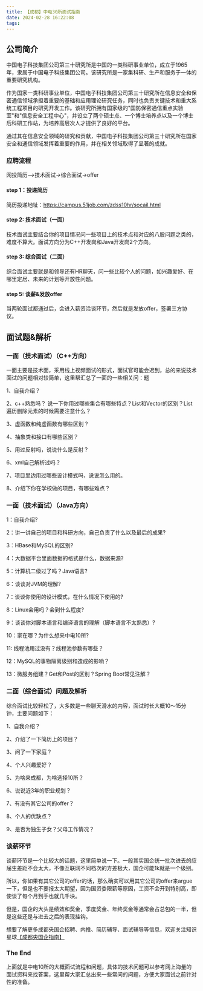 ```yaml
---
title: 【成都】中电30所面试指南
date: 2024-02-28 16:22:08
tags:
---
```


## 公司简介

中国电子科技集团公司第三十研究所是中国的一类科研事业单位，成立于1965年，隶属于中国电子科技集团公司。该研究所是一家集科研、生产和服务于一体的重要研究机构。

作为国家一类科研事业单位，中国电子科技集团公司第三十研究所在信息安全和保密通信领域承担着重要的基础和应用理论研究任务，同时也负责关键技术和重大系统工程项目的研究开发工作。该研究所拥有国家级的"国防保密通信重点实验室"和"信息安全工程中心"，并设立了两个硕士点、一个博士培养点以及一个博士后科研工作站，为培养高层次人才提供了良好的平台。

通过其在信息安全领域的研究和贡献，中国电子科技集团公司第三十研究所在国家安全和通信领域发挥着重要的作用，并在相关领域取得了显著的成就。

### 应聘流程

网投简历-->技术面试->综合面试->offer

#### step 1：投递简历

简历投递地址：https://campus.51job.com/zdss10hr/socail.html

#### step 2: 技术面试（一面）

技术面试主要结合你的项目情况问一些项目上的技术点和对应的八股问题之类的，难度不算大。面试方向分为C++开发岗和Java开发岗2个方向。

#### step 3: 综合面试（二面）

综合面试主要就是和领导还有HR聊天，问一些比较个人的问题，如兴趣爱好、在哪里定居、未来的计划等开放性问题。

#### step 5: 谈薪&发放offer

当两轮面试都通过后，会进入薪资洽谈环节，然后就是发放offer，签署三方协议。

## 面试题&解析

### 一面（技术面试）（C++方向）

一面主要是技术面，采用线上视频面试的形式，面试官可能会迟到，总的来说技术面试的问题相对较简单，这里帮汇总了一面的一些相关问：题

1、自我介绍？

2、c++熟悉吗？ 说一下你用过哪些集合有哪些特点？List和Vector的区别？List遍历删除元素的时候需要注意什么？

3、虚函数和纯虚函数有哪些区别？

4、抽象类和接口有哪些区别？

5、用过反射吗，说说什么是反射？

6、xml自己解析过吗？

7、项目里边用过哪些设计模式吗，说说怎么用的。

8、介绍下你在学校做的项目，有哪些难点？

### 一面（技术面试）（Java方向）

1：自我介绍?

2：讲一讲自己的项目和科研方向，自己负责了什么以及最后的成果?

3：HBase和MySQL的区别?

4：大数据平台里面数据的格式是什么，数据来源?

5：计算机二级过了吗？Java语言?

6：谈谈对JVM的理解?

7：谈谈你使用的设计模式，在什么情况下使用的?

8：Linux会用吗？会到什么程度?

9：谈谈你对脚本语言和编译语言的理解（脚本语言不太熟悉）?

10：家在哪？为什么想来中电10所?

11: 线程池用过没有？线程池参数有哪些？

12：MySQL的事物隔离级别和造成的影响？

13：微服务组建？Get和Post的区别？Spring Boot常见注解？

### 二面（综合面试）问题及解析

综合面试比较轻松了，大多数是一些聊天滑水的内容，面试时长大概10～15分钟，主要问题如下：

1、自我介绍？

2、介绍了一下简历上的项目？

3、问了一下家庭？

4、个人兴趣爱好？

5、为啥来成都，为啥选择10所？

6、说说近3年的职业规划？

7、有没有其它公司的offer？

8、个人的优缺点？

9、是否为独生子女？父母工作情况？

### 谈薪环节

谈薪环节是一个比较大的话题，这里简单说一下。一般其实国企统一批次进去的应届生差距不会太大，不像互联网不同档次的方差极大，国企可能1k就是一个级别。

所以，你如果有其它公司的offer的话，那么确实可以用其它公司的offer来argue一下，但是也不要报太大期望，因为国资委限薪等原因，工资不会开到特别高，即使谈了每个月到手也就几千块。

但是，国企的大头是绩效和奖金，季度奖金、年终奖金等通常会占总包的一半，但是这些还是与进去之后的表现挂钩。

想要了解更多成都央国企招聘、内推、简历辅导、面试辅导等信息，欢迎关注知识星球[【成都央国企指南】](https://t.zsxq.com/17Cf7nXmN)

### The End

上面就是中电10所的大概面试流程和问题，具体的技术问题可以参考网上海量的面试资料来找答案，这里帮大家汇总出来一些常问的问题，方便大家面试之前针对性的准备。